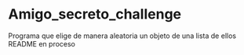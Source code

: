 # Amigo_secreto_challenge
Programa que elige de manera aleatoria un objeto de una lista de ellos
README en proceso
